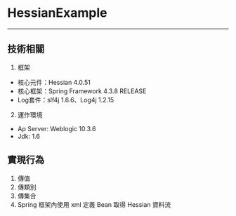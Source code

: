 # HessianExample

---

## 技術相關

1. 框架

* 核心元件：Hessian 4.0.51
* 核心框架：Spring Framework 4.3.8 RELEASE
* Log套件：slf4j 1.6.6、Log4j 1.2.15

2. 運作環境
* Ap Server: Weblogic 10.3.6
* Jdk: 1.6

## 實現行為

1. 傳值
2. 傳類別
3. 傳集合
4. Spring 框架內使用 xml 定義 Bean 取得 Hessian 資料流
